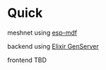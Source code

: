 # Quick
meshnet using [esp-mdf](https://github.com/espressif/esp-mdf)

backend using [Elixir GenServer](https://github.com/elixir-lang/elixir)

frontend TBD
